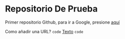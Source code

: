 # Repositorio De Prueba
Primer repositorio Github, para ir a Google, presione [aquí](https://www.google.com)

Como añadir una URL?
`code`
[Texto](URL)
`code`
